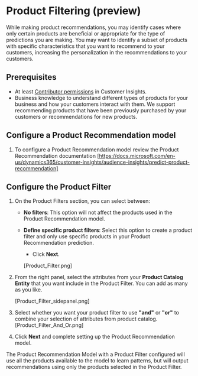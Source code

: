 # Product Filtering (preview)

While making product recommendations, you may identify cases where only certain products are beneficial or appropriate for the type of predictions you are making. You may want to identify a subset of products with specific characteristics that you want to recommend to your customers, increasing the personalization in the recommendations to your customers.  

 

## Prerequisites

- At least [Contributor permissions](https://docs.microsoft.com/en-us/dynamics365/customer-insights/audience-insights/permissions) in Customer Insights.
- Business knowledge to understand different types of products for your business and how your customers interact with them. We support recommending products that have been previously purchased by your customers or recommendations for new products.

## Configure a Product Recommendation model

1. To configure a Product Recommendation model review the Product Recommendation documentation [https://docs.microsoft.com/en-us/dynamics365/customer-insights/audience-insights/predict-product-recommendation]



## Configure the Product Filter

1. On the Product Filters section, you can select between:

   * **No filters**: This option will not affect the products used in the Product Recommendation model.

   * **Define specific product filters**: Select this option to create a product filter and only use specific products in your Product Recommendation prediction.

     * Click **Next**.

     [Product_Filter.png]

2. From the right panel, select the attributes from your **Product Catalog Entity** that you want include in the Product Filter. You can add as many as you like.

   [Product_Filter_sidepanel.png]

3. Select whether you want your product filter to use **"and"** or **"or"** to combine your selection of attributes from product catalog.
   [Product_Filter_And_Or.png]

4. Click **Next** and complete setting up the Product Recommendation model.



The Product Recommendation Model with a Product Filter configured will use all the products available to the model to learn patterns, but will output recommendations using only the products selected in the Product Filter.